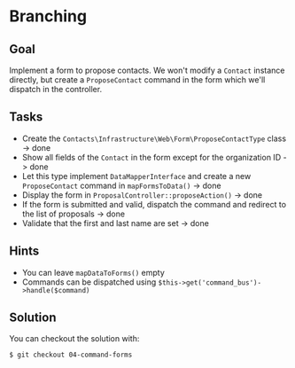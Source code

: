 Branching
=========

Goal
----

Implement a form to propose contacts. We won't modify a `Contact` instance
directly, but create a `ProposeContact` command in the form which we'll
dispatch in the controller.

Tasks
-----

* Create the `Contacts\Infrastructure\Web\Form\ProposeContactType` class -> done
* Show all fields of the `Contact` in the form except for the organization ID -> done
* Let this type implement `DataMapperInterface` and create a new
  `ProposeContact` command in `mapFormsToData()` -> done
* Display the form in `ProposalController::proposeAction()` -> done
* If the form is submitted and valid, dispatch the command and redirect to the
  list of proposals -> done
* Validate that the first and last name are set -> done

Hints
-----

* You can leave `mapDataToForms()` empty
* Commands can be dispatched using `$this->get('command_bus')->handle($command)`

Solution
--------

You can checkout the solution with:

    $ git checkout 04-command-forms
